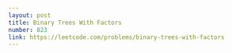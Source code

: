 ```yaml
---
layout: post
title: Binary Trees With Factors
number: 823
link: https://leetcode.com/problems/binary-trees-with-factors
---
```

